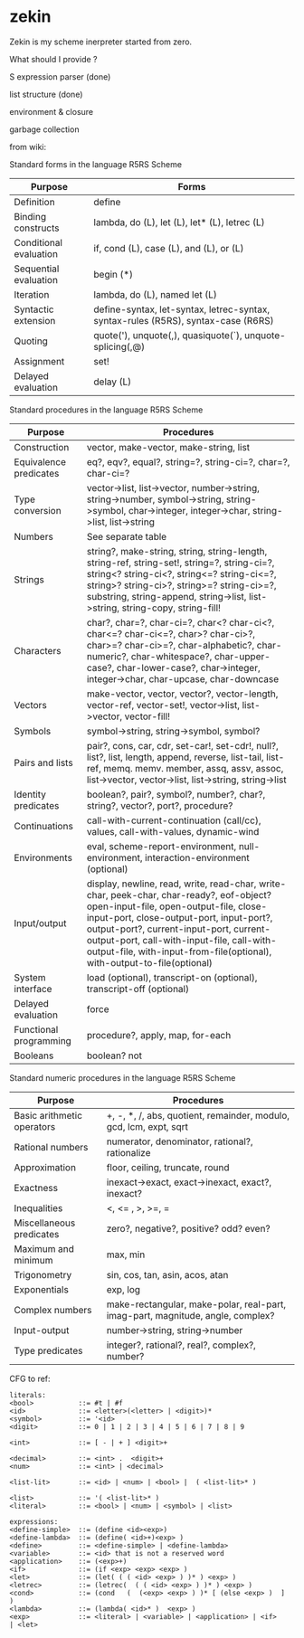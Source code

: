 # zekin

Zekin is my scheme inerpreter started from zero.

What should I provide ?

S expression parser (done)

list structure      (done)

environment & closure

garbage collection

from wiki:

Standard forms in the language R5RS Scheme

|Purpose|Forms|
| ------------- | ------------- |
|Definition|define|
|Binding constructs|lambda, do (L), let (L), let\* (L), letrec (L)|
|Conditional evaluation|if, cond (L), case (L), and (L), or (L)|
|Sequential evaluation|begin (\*)|
|Iteration|lambda, do (L), named let (L)|
|Syntactic extension|define-syntax, let-syntax, letrec-syntax, syntax-rules (R5RS), syntax-case (R6RS)|
|Quoting|quote('), unquote(,), quasiquote(`), unquote-splicing(,@)|
|Assignment|set!|
|Delayed evaluation|delay (L)|

Standard procedures in the language R5RS Scheme

|Purpose|Procedures|
| ------------- | ------------- |
|Construction|vector, make-vector, make-string, list|
|Equivalence predicates|eq?, eqv?, equal?, string=?, string-ci=?, char=?, char-ci=?|
|Type conversion|vector->list, list->vector, number->string, string->number, symbol->string, string->symbol, char->integer, integer->char, string->list, list->string|
|Numbers|See separate table|
|Strings|string?, make-string, string, string-length, string-ref, string-set!, string=?, string-ci=?, string<? string-ci<?, string<=? string-ci<=?, string>? string-ci>?, string>=? string-ci>=?, substring, string-append, string->list, list->string, string-copy, string-fill!|
|Characters|char?, char=?, char-ci=?, char<? char-ci<?, char<=? char-ci<=?, char>? char-ci>?, char>=? char-ci>=?, char-alphabetic?, char-numeric?, char-whitespace?, char-upper-case?, char-lower-case?, char->integer, integer->char, char-upcase, char-downcase|
|Vectors|make-vector, vector, vector?, vector-length, vector-ref, vector-set!, vector->list, list->vector, vector-fill!|
|Symbols|symbol->string, string->symbol, symbol?|
|Pairs and lists|pair?, cons, car, cdr, set-car!, set-cdr!, null?, list?, list, length, append, reverse, list-tail, list-ref, memq. memv. member, assq, assv, assoc, list->vector, vector->list, list->string, string->list|
|Identity predicates|boolean?, pair?, symbol?, number?, char?, string?, vector?, port?, procedure?|
|Continuations|call-with-current-continuation (call/cc), values, call-with-values, dynamic-wind|
|Environments|eval, scheme-report-environment, null-environment, interaction-environment (optional)|
|Input/output|display, newline, read, write, read-char, write-char, peek-char, char-ready?, eof-object? open-input-file, open-output-file, close-input-port, close-output-port, input-port?, output-port?, current-input-port, current-output-port, call-with-input-file, call-with-output-file, with-input-from-file(optional), with-output-to-file(optional)|
|System interface|load (optional), transcript-on (optional), transcript-off (optional)|
|Delayed evaluation|force|
|Functional programming|procedure?, apply, map, for-each|
|Booleans|boolean? not|

Standard numeric procedures in the language R5RS Scheme

|Purpose|Procedures|
| ------------- | ------------- |
|Basic arithmetic operators|+, -, *, /, abs, quotient, remainder, modulo, gcd, lcm, expt, sqrt|
|Rational numbers|numerator, denominator, rational?, rationalize|
|Approximation|floor, ceiling, truncate, round|
|Exactness|inexact->exact, exact->inexact, exact?, inexact?|
|Inequalities|<, <= , >, >=, =|
|Miscellaneous predicates|zero?, negative?, positive? odd? even?|
|Maximum and minimum|max, min|
|Trigonometry|sin, cos, tan, asin, acos, atan|
|Exponentials|exp, log|
|Complex numbers|make-rectangular, make-polar, real-part, imag-part, magnitude, angle, complex?|
|Input-output|number->string, string->number|
|Type predicates|integer?, rational?, real?, complex?, number?|

CFG to ref:
```
literals:
<bool>           ::= #t | #f
<id>             ::= <letter>(<letter> | <digit>)*
<symbol>         ::= '<id>
<digit>          ::= 0 | 1 | 2 | 3 | 4 | 5 | 6 | 7 | 8 | 9

<int>            ::= [ - | + ] <digit>+

<decimal>        ::= <int> .  <digit>+
<num>            ::= <int> | <decimal>

<list-lit>       ::= <id> | <num> | <bool> |  ( <list-lit>* )

<list>           ::= '( <list-lit>* )
<literal>        ::= <bool> | <num> | <symbol> | <list>

expressions:
<define-simple>  ::= (define <id><exp>)
<define-lambda>  ::= (define( <id>+)<exp> )
<define>         ::= <define-simple> | <define-lambda>
<variable>       ::= <id> that is not a reserved word
<application>    ::= (<exp>+)
<if>             ::= (if <exp> <exp> <exp> )
<let>            ::= (let( ( ( <id> <exp> ) )* ) <exp> )
<letrec>         ::= (letrec(  ( ( <id> <exp> ) )* ) <exp> )
<cond>           ::= (cond   (  (<exp> <exp> ) )* [ (else <exp> )  ]  )
<lambda>         ::= (lambda( <id>* )  <exp> )
<exp>            ::= <literal> | <variable> | <application> | <if>     | <let>
```
